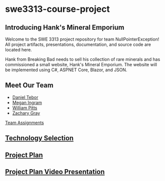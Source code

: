 # swe3313-course-project

## Introducing Hank's Mineral Emporium
Welcome to the SWE 3313 project repository for team NullPointerException! All project artifacts, presentations, documentation, and source code are located here.

Hank from Breaking Bad needs to sell his collection of rare minerals and has commissioned a small website, Hank's Mineral Emporium. The website will be implemented using C#, ASPNET Core, Blazor, and JSON.

## Meet Our Team
- [Daniel Tebor](docs/project-plan/dtebor-resume.md)
- [Megan Ingram](docs/project-plan/mingram-resume.md)
- [William Pitts](docs/project-plan/wpitts-resume.md)
- [Zachary Gray](docs/project-plan/zgray-resume.md)

[Team Assignments](docs/project-plan/team-assignments.md)

## [Technology Selection](docs/project-plan/technology-selection.md)

## [Project Plan](https://adkisson-swe-f23.youtrack.cloud/gantt-charts/174-15)

## [Project Plan Video Presentation](https://github.com/danieltebor/swe3313-course-project/blob/project-plan/docs/project-plan/Project%20Plan%20presentation.mp4)
